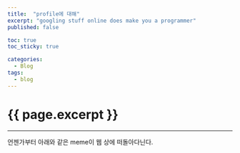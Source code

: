 ```yaml
---
title:  "profile에 대해"
excerpt: "googling stuff online does make you a programmer"
published: false

toc: true
toc_sticky: true

categories:
  - Blog
tags:
  - blog
---
```

# {{ page.excerpt }}
---
언젠가부터 아래와 같은 meme이 웹 상에 떠돌아다닌다.